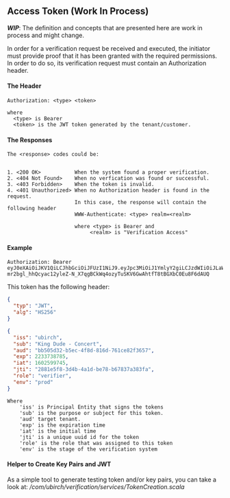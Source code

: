 ## Access Token (Work In Process)

_**WIP**_: The definition and concepts that are presented here are work in process and might change.

In order for a verification request be received and executed, the initiator  must provide proof that it has been granted with the required permissions. In order to do so, its verification request must contain an Authorization header. 

#### The Header

```
Authorization: <type> <token>

where 
  <type> is Bearer
  <token> is the JWT token generated by the tenant/customer.

``` 
  
#### The Responses

```
The <response> codes could be:


1. <200 OK>           When the system found a proper verification.
2. <404 Not Found>    When no verfication was found or successful.
3. <403 Forbidden>    When the token is invalid.
4. <401 Unauthorized> When no Authorization header is found in the request.
                      In this case, the response will contain the following header 
                      WWW-Authenticate: <type> realm=<realm>
                      
                      where <type> is Bearer and
                           <realm> is "Verification Access"
```


#### Example

```
Authorization: Bearer eyJ0eXAiOiJKV1QiLCJhbGciOiJFUzI1NiJ9.eyJpc3MiOiJ1YmlyY2giLCJzdWIiOiJLaW5nIER1ZGUgLSBDb25jZXJ0IiwiYXVkIjpbIjdkNjAxOGMwLWYxMGItNDMzMC05OWZiLWNkMjlmNTJhZTlmYSIsImJiNTA1ZDMyLWI1ZWMtNGY4ZC04MTZkLTc2MWNlODJmMzY1NyJdLCJleHAiOjIyMzM3Mzg3ODUsImlhdCI6MTYwMjU5OTc0NSwianRpIjoiMjg4MWU1ZjgtM2Q0Yi00YTFkLWJlNzgtYjY3ODM3YTM4M2ZhIiwicm9sZSI6InZlcmlmaWVyIiwiZW52IjoicHJvZCJ9.FdlORYWyctbuf6PertT-mr2bgl_hhQcyac12yleZ-N_X7qgBCkWq4ozyTuSKV6GwAhtfT8tBGXbC0Eu8F6dAUQ
```

This token has the following header:

```json
{
  "typ": "JWT",
  "alg": "HS256"
}
```

```json
{
  "iss": "ubirch",
  "sub": "King Dude - Concert",
  "aud": "bb505d32-b5ec-4f8d-816d-761ce82f3657",
  "exp": 2233738785,
  "iat": 1602599745,
  "jti": "2881e5f8-3d4b-4a1d-be78-b67837a383fa",
  "role": "verifier",
  "env": "prod"
}
```

```
Where 
    'iss' is Principal Entity that signs the tokens
    'sub' is the purpose or subject for this token. 
    'aud' target tenant. 
    'exp' is the expiration time
    'iat' is the initial time
    'jti' is a unique uuid id for the token
    'role' is the role that was assigned to this token
    'env' is the stage of the verification system
```


#### Helper to Create Key Pairs and JWT

As a simple tool to generate testing token and/or key pairs, you can take a look at:
_/com/ubirch/verification/services/TokenCreation.scala_
        


